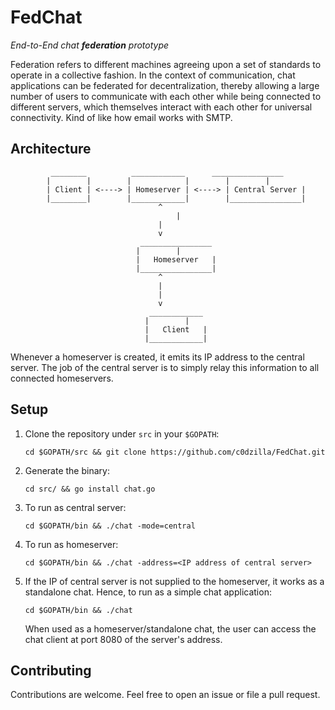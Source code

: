 # FedChat

_End-to-End chat **federation** prototype_

Federation refers to different machines agreeing upon a set of standards to operate in a collective fashion. In the context of communication, chat applications can be federated for decentralization, thereby allowing a large number of users to communicate with each other while being connected to different servers, which themselves interact with each other for universal connectivity. Kind of like how email works with SMTP.

## Architecture

```
   		 ________          ____________		 ________________
		|        |        |            |        |		 |		
   		| Client | <----> | Homeserver | <----> | Central Server |
   		|________|        |____________|        |________________|		
								 ^
   							         |
								 |
								 v
							 ________________
							|		 |
							|   Homeserver   |
							|________________|
								 ^
								 |
								 |
								 v
							   ____________
							  |	       |
							  |   Client   |
							  |____________|

```

Whenever a homeserver is created, it emits its IP address to the central server. The job of the central server is to simply relay this information to all connected homeservers.
                             
## Setup

1. Clone the repository under `src` in your `$GOPATH`:

   ``` cd $GOPATH/src && git clone https://github.com/c0dzilla/FedChat.git ```

2. Generate the binary:

   ``` cd src/ && go install chat.go ```

3. To run as central server:

   ``` cd $GOPATH/bin && ./chat -mode=central ```

4. To run as homeserver:

   ``` cd $GOPATH/bin && ./chat -address=<IP address of central server> ```

5. If the IP of central server is not supplied to the homeserver, it works as a standalone chat. Hence, to run as a simple chat application:

   ``` cd $GOPATH/bin && ./chat ```

   When used as a homeserver/standalone chat, the user can access the chat client at port 8080 of the server's address.

## Contributing

Contributions are welcome. Feel free to open an issue or file a pull request.
